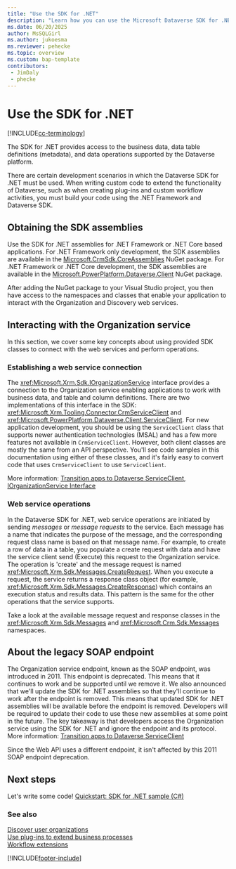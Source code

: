 ```yaml
---
title: "Use the SDK for .NET"
description: "Learn how you can use the Microsoft Dataverse SDK for .NET to work with business data."
ms.date: 06/20/2025
author: MsSQLGirl
ms.author: jukoesma
ms.reviewer: pehecke
ms.topic: overview
ms.custom: bap-template
contributors:
 - JimDaly
 - phecke
---
```


# Use the SDK for .NET

[!INCLUDE[cc-terminology](../includes/cc-terminology.md)]

The SDK for .NET provides access to the business data, data table definitions (metadata), and data operations supported by the Dataverse platform.

There are certain development scenarios in which the Dataverse SDK for .NET must be used. When writing custom code to extend the functionality of Dataverse, such as when creating plug-ins and custom workflow activities, you must build your code using the .NET Framework and Dataverse SDK.

## Obtaining the SDK assemblies

Use the SDK for .NET assemblies for .NET Framework or .NET Core based applications. For .NET Framework only development, the SDK assemblies are available in the [Microsoft.CrmSdk.CoreAssemblies](https://www.nuget.org/packages/Microsoft.CrmSdk.CoreAssemblies/) NuGet package. For .NET Framework or .NET Core development, the SDK assemblies are available in the [Microsoft.PowerPlatform.Dataverse.Client](https://www.nuget.org/packages/Microsoft.PowerPlatform.Dataverse.Client) NuGet package.

After adding the NuGet package to your Visual Studio project, you then have access to the namespaces and classes that enable your application to interact with the Organization and Discovery web services.

## Interacting with the Organization service

In this section, we cover some key concepts about using provided SDK classes to connect with the web services and perform operations.

### Establishing a web service connection

The <xref:Microsoft.Xrm.Sdk.IOrganizationService> interface provides a connection to the Organization service enabling applications to work with business data, and table and column definitions. There are two implementations of this interface in the SDK: <xref:Microsoft.Xrm.Tooling.Connector.CrmServiceClient> and <xref:Microsoft.PowerPlatform.Dataverse.Client.ServiceClient>. For new application development, you should be using the `ServiceClient` class that supports newer authentication technologies (MSAL) and has a few more features not available in `CrmServiceClient`. However, both client classes are mostly the same from an API perspective. You'll see code samples in this documentation using either of these classes, and it's fairly easy to convert code that uses `CrmServiceClient` to use `ServiceClient`.

More information: [Transition apps to Dataverse ServiceClient](../sdk-client-transition.md), [IOrganizationService Interface](iorganizationservice-interface.md)

### Web service operations

In the Dataverse SDK for .NET, web service operations are initiated by sending *messages* or *message requests* to the service. Each message has a name that indicates the purpose of the message, and the corresponding request class name is based on that message name. For example, to create a row of data in a table, you populate a create request with data and have the service client send (Execute) this request to the Organization service. The operation is 'create' and the message request is named <xref:Microsoft.Xrm.Sdk.Messages.CreateRequest>. When you execute a request, the service returns a response class object (for example, <xref:Microsoft.Xrm.Sdk.Messages.CreateResponse>) which contains an execution status and results data. This pattern is the same for the other operations that the service supports.

Take a look at the available message request and response classes in the <xref:Microsoft.Xrm.Sdk.Messages> and <xref:Microsoft.Crm.Sdk.Messages> namespaces.

## About the legacy SOAP endpoint

The Organization service endpoint, known as the SOAP endpoint, was introduced in 2011. This endpoint is deprecated. This means that it continues to work and be supported until we remove it. We also announced that we'll update the SDK for .NET assemblies so that they'll continue to work after the endpoint is removed. This means that updated SDK for .NET assemblies will be available before the endpoint is removed. Developers will be required to update their code to use these new assemblies at some point in the future. The key takeaway is that developers access the Organization service using the SDK for .NET and ignore the endpoint and its protocol. More information: [Transition apps to Dataverse ServiceClient](../sdk-client-transition.md)

Since the Web API uses a different endpoint, it isn't affected by this 2011 SOAP endpoint deprecation.

## Next steps

Let's write some code! [Quickstart: SDK for .NET sample (C#)](quick-start-org-service-console-app.md)

### See also

[Discover user organizations](../discovery-service.md)  
[Use plug-ins to extend business processes](../plug-ins.md)  
[Workflow extensions](../workflow/workflow-extensions.md)  

[!INCLUDE[footer-include](../../../includes/footer-banner.md)]
